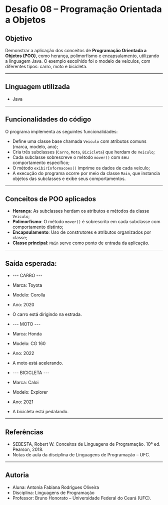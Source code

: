 # Desafio 08 – Programação Orientada a Objetos

## Objetivo

Demonstrar a aplicação dos conceitos de **Programação Orientada a Objetos (POO)**, como herança, polimorfismo e encapsulamento, utilizando a linguagem Java. O exemplo escolhido foi o modelo de veículos, com diferentes tipos: carro, moto e bicicleta.

---

## Linguagem utilizada

- Java

---

## Funcionalidades do código

O programa implementa as seguintes funcionalidades:

- Define uma classe base chamada `Veiculo` com atributos comuns (marca, modelo, ano);
- Cria três subclasses (`Carro`, `Moto`, `Bicicleta`) que herdam de `Veiculo`;
- Cada subclasse sobrescreve o método `mover()` com seu comportamento específico;
- O método `exibirInformacoes()` imprime os dados de cada veículo;
- A execução do programa ocorre por meio da classe `Main`, que instancia objetos das subclasses e exibe seus comportamentos.

---

## Conceitos de POO aplicados

- **Herança**: As subclasses herdam os atributos e métodos da classe `Veiculo`;
- **Polimorfismo**: O método `mover()` é sobrescrito em cada subclasse com comportamento distinto;
- **Encapsulamento**: Uso de construtores e atributos organizados por classe;
- **Classe principal**: `Main` serve como ponto de entrada da aplicação.

---

## Saída esperada:

- --- CARRO ---
- Marca: Toyota
- Modelo: Corolla
- Ano: 2020
- O carro está dirigindo na estrada.

- --- MOTO ---
- Marca: Honda
- Modelo: CG 160
- Ano: 2022
- A moto está acelerando.

- --- BICICLETA ---
- Marca: Caloi
- Modelo: Explorer
- Ano: 2021
- A bicicleta está pedalando.

---

## Referências
- SEBESTA, Robert W. Conceitos de Linguagens de Programação. 10ª ed. Pearson, 2018.
- Notas de aula da disciplina de Linguagens de Programação – UFC.

---

## Autoria
- Aluna: Antonia Fabiana Rodrigues Oliveira
- Disciplina: Linguagens de Programação
- Professor: Bruno Honorato – Universidade Federal do Ceará (UFC).
